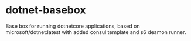# dotnet-basebox
Base box for running dotnetcore applications, based on microsoft/dotnet:latest with added consul template and s6 deamon runner.
